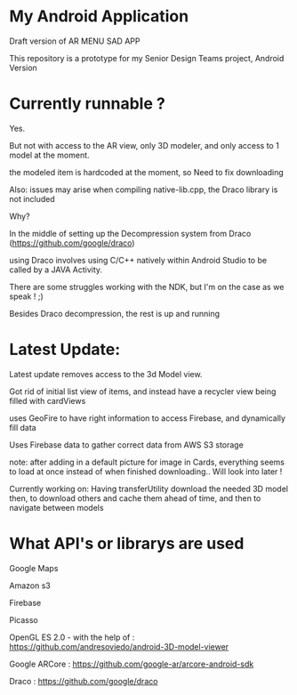 # My Android Application
Draft version of AR MENU SAD APP

This repository is a prototype for my Senior Design Teams project, Android Version

# Currently runnable ?
Yes.

But not with access to the AR view, only 3D modeler, and only access to 1 model at the moment.

the modeled item is hardcoded at the moment, so Need to fix downloading

 Also: issues may arise when compiling native-lib.cpp, the Draco library is not included

Why?

In the middle of setting up the Decompression system from Draco (https://github.com/google/draco) 

using Draco involves using C/C++ natively within Android Studio to be called by a JAVA Activity.

There are some struggles working with the NDK, but I'm on the case as we speak ! ;) 

Besides Draco decompression, the rest is up and running

# Latest Update:
Latest update removes access to the 3d Model view.

Got rid of initial list view of items, and instead have a recycler view being filled with cardViews

uses GeoFire to have right information to access Firebase, and dynamically fill data

Uses Firebase data to gather correct data from AWS S3 storage

note: after adding in a default picture for image in Cards,
everything seems to load at once instead of when finished downloading..
 Will look into later !


Currently working on: Having transferUtility download the needed 3D model
then, to download others and cache them ahead of time, and then to navigate between models

# What API's or librarys are used 
Google Maps

Amazon s3

Firebase

Picasso

OpenGL ES 2.0 - with the help of : https://github.com/andresoviedo/android-3D-model-viewer

Google ARCore                    : https://github.com/google-ar/arcore-android-sdk

Draco                            : https://github.com/google/draco
